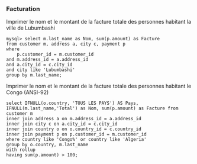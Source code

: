 
### Facturation

Imprimer le nom et le montant de la facture totale des personnes habitant la ville de Lubumbashi

```
mysql> select m.last_name as Nom, sum(p.amount) as Facture 
from customer m, address a, city c, payment p 
where 
    p.customer_id = m.customer_id 
and m.address_id = a.address_id 
and a.city_id = c.city_id 
and city like 'Lubumbashi' 
group by m.last_name;
```


Imprimer le nom et le montant de la facture totale des personnes habitant le Congo (ANSI-92)

```
select IFNULL(o.country, 'TOUS LES PAYS') AS Pays, IFNULL(m.last_name,'Total') as Nom, sum(p.amount) as Facture from 
customer m
inner join address a on m.address_id = a.address_id
inner join city c on a.city_id = c.city_id 
inner join country o on o.country_id = c.country_id 
inner join payment p on p.customer_id = m.customer_id 
where country like 'Congo%' or country like 'Algeria' 
group by o.country, m.last_name 
with rollup
having sum(p.amount) > 100;
```

